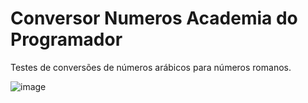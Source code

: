 # Conversor Numeros Academia do Programador
Testes de conversões de números arábicos para números romanos.

![image](https://user-images.githubusercontent.com/91075515/172900055-cd142115-1158-4443-a807-ba41c7e8b9d7.png)
